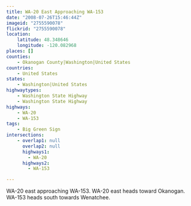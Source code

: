 ```yaml
---
title: WA-20 East Approaching WA-153
date: "2008-07-26T15:46:44Z"
imageid: "2755590078"
flickrid: "2755590078"
location:
    latitude: 48.348646
    longitude: -120.082968
places: []
counties:
    - Okanogan County|Washington|United States
countries:
    - United States
states:
    - Washington|United States
highwaytypes:
    - Washington State Highway
    - Washington State Highway
highways:
    - WA-20
    - WA-153
tags:
    - Big Green Sign
intersections:
    - overlap1: null
      overlap2: null
      highways1:
        - WA-20
      highways2:
        - WA-153

---
```

WA-20 east approaching WA-153.  WA-20 east heads toward Okanogan.  WA-153 heads south towards Wenatchee.